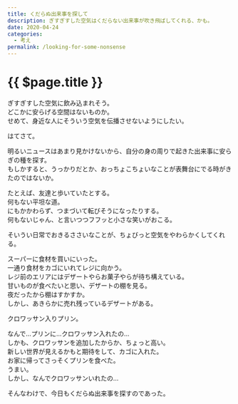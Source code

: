 ```yaml
---
title: くだらぬ出来事を探して
description: ぎすぎすした空気はくだらない出来事が吹き飛ばしてくれる、かも。
date: 2020-04-24
categories: 
  - 考え
permalink: /looking-for-some-nonsense
---
```

# {{ $page.title }}

<PostMeta/>

ぎすぎすした空気に飲み込まれそう。  
どこかに安らげる空間はないものか。  
せめて、身近な人にそういう空気を伝播させないようにしたい。  
  
はてさて。  
  
明るいニュースはあまり見かけないから、自分の身の周りで起きた出来事に安らぎの種を探す。  
もしかすると、うっかりだとか、おっちょこちょいなことが表舞台にでる時がきたのではないか。  
  
たとえば、友達と歩いていたとする。  
何もない平坦な道。  
にもかかわらず、つまづいて転びそうになったりする。  
何もないじゃん、と言いつつフフッと小さな笑いがおこる。  
  
そいうい日常でおきるささいなことが、ちょびっと空気をやわらかくしてくれる。  
  
スーパーに食材を買いにいった。  
一通り食材をカゴにいれてレジに向かう。  
レジ前のエリアにはデザートやらお菓子やらが待ち構えている。  
甘いものが食べたいと思い、デザートの棚を見る。  
夜だったから棚はすかすか。  
しかし、あきらかに売れ残っているデザートがある。  
  
クロワッサン入りプリン。  
  
なんで...プリンに...クロワッサン入れたの...  
しかも、クロワッサンを追加したからか、ちょっと高い。  
新しい世界が見えるかもと期待をして、カゴに入れた。  
お家に帰ってさっそくプリンを食べた。  
うまい。  
しかし、なんでクロワッサンいれたの...  
  
そんなわけで、今日もくだらぬ出来事を探すのであった。  